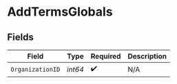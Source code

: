 # AddTermsGlobals


## Fields

| Field              | Type               | Required           | Description        |
| ------------------ | ------------------ | ------------------ | ------------------ |
| `OrganizationID`   | *int64*            | :heavy_check_mark: | N/A                |